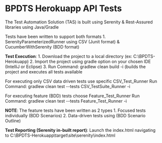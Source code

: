 # BPDTS Herokuapp API Tests

The Test Automation Solution (TAS) is built using Serenity & Rest-Assured libraries using Java/Gradle

Tests have been written to support both formats 1. SerenityParameterizedRunner using CSV (Junit format) & CucumberWithSerenity (BDD format)

<b>Test Execution</b>:
	1. Download the project to a local directory (ex: C:\BPDTS-Herokuapp)
	2. Import the project using gradle option on your chosen IDE (IntelliJ or Eclipse)
	3. Run Command: gradlew clean build -i	(builds the project and executes all tests available

For executing only CSV data driven tests use specific CSV_Test_Runner
	Run Command: gradlew clean test --tests CSV_TestSuite_Runner -i
	
For executing feature (BDD) tests choose Feature_Test_Runner
	Run Command: gradlew clean test --tests Feature_Test_Runner -i
	
<b>NOTE</b>: The feature tests have been written as 2 types
	1. Focused tests individually (BDD Scenarios)
	2. Data-driven tests using (BDD Scenario Outline)
	
<b>Test Reporting (Serenity in-built report)</b>:
	Launch the index.html navigating to C:\BPDTS-Herokuapp\target\site\serenity\index.html
